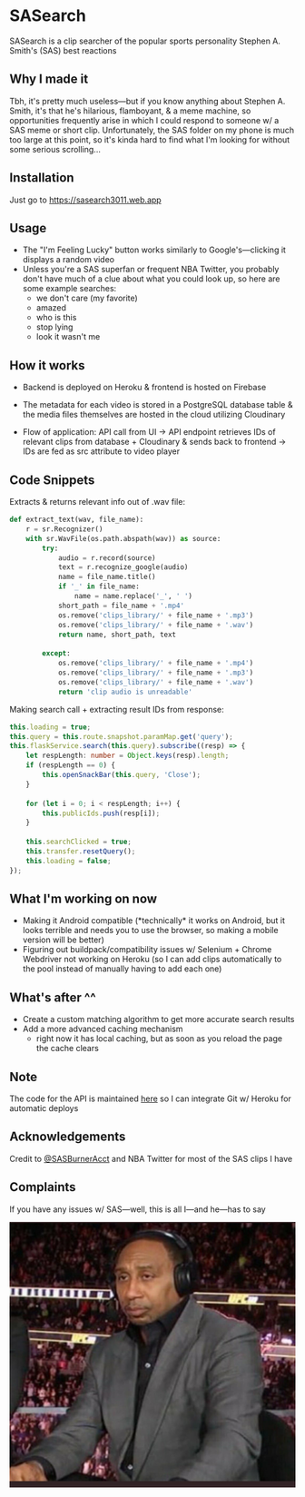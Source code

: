 # SASearch
SASearch is a clip searcher of the popular sports personality Stephen A. Smith's (SAS) best reactions

## Why I made it
Tbh, it's pretty much useless—but if you know anything about Stephen A. Smith, it's that he's hilarious, flamboyant, & a meme machine, so opportunities frequently arise in which I could respond to someone w/ a SAS meme or short clip. Unfortunately, the SAS folder on my phone is much too large at this point, so it's kinda hard to find what I'm looking for without some serious scrolling...

## Installation
Just go to https://sasearch3011.web.app

## Usage
- The "I'm Feeling Lucky" button works similarly to Google's—clicking it displays a random video 
- Unless you're a SAS superfan or frequent NBA Twitter, you probably don't have much of a clue about what you could look up, so here are some example searches:
    * we don't care (my favorite)
    * amazed
    * who is this
    * stop lying
    * look it wasn't me

## How it works
- Backend is deployed on Heroku & frontend is hosted on Firebase

- The metadata for each video is stored in a PostgreSQL database table & the media files themselves are hosted in the cloud utilizing Cloudinary

- Flow of application: API call from UI &#8594; API endpoint retrieves IDs of relevant clips from database + Cloudinary & sends back to frontend &#8594; IDs are fed as src attribute to video player


## Code Snippets
Extracts & returns relevant info out of .wav file:
```python
def extract_text(wav, file_name):
    r = sr.Recognizer()
    with sr.WavFile(os.path.abspath(wav)) as source:
        try:
            audio = r.record(source)
            text = r.recognize_google(audio)
            name = file_name.title()
            if '_' in file_name:
                name = name.replace('_', ' ')
            short_path = file_name + '.mp4'
            os.remove('clips_library/' + file_name + '.mp3')
            os.remove('clips_library/' + file_name + '.wav')
            return name, short_path, text

        except:
            os.remove('clips_library/' + file_name + '.mp4')
            os.remove('clips_library/' + file_name + '.mp3')
            os.remove('clips_library/' + file_name + '.wav')
            return 'clip audio is unreadable'
```


Making search call + extracting result IDs from response:
```typescript
this.loading = true;
this.query = this.route.snapshot.paramMap.get('query');
this.flaskService.search(this.query).subscribe((resp) => {
    let respLength: number = Object.keys(resp).length;
    if (respLength == 0) {
        this.openSnackBar(this.query, 'Close');
    }

    for (let i = 0; i < respLength; i++) {
        this.publicIds.push(resp[i]);
    }

    this.searchClicked = true;
    this.transfer.resetQuery();
    this.loading = false;
});
 ```

## What I'm working on now
- Making it Android compatible (\*technically* it works on Android, but it looks terrible and needs you to use the browser, so making a mobile version will be better) 
- Figuring out buildpack/compatibility issues w/ Selenium + Chrome Webdriver not working on Heroku (so I can add clips automatically to the pool instead of manually having to add each one)

## What's after ^^
- Create a custom matching algorithm to get more accurate search results
- Add a more advanced caching mechanism
    * right now it has local caching, but as soon as you reload the page the cache clears


## Note
The code for the API is maintained [here](https://github.com/pszdev30/SASearch-backend) so I can integrate Git w/ Heroku for automatic deploys

## Acknowledgements
Credit to [@SASBurnerAcct](https://twitter.com/SASBurnerAcct) and NBA Twitter for most of the SAS clips I have

## Complaints
If you have any issues w/ SAS—well, this is all I—and he—has to say

![SAS](SAS.jpg)
